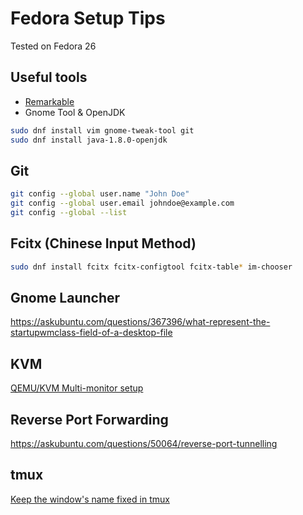 # Fedora Setup Tips
Tested on Fedora 26

## Useful tools

* [Remarkable](https://github.com/jonschlinkert/remarkable)
* Gnome Tool & OpenJDK
```bash
sudo dnf install vim gnome-tweak-tool git
sudo dnf install java-1.8.0-openjdk
```

## Git

```bash
git config --global user.name "John Doe"
git config --global user.email johndoe@example.com
git config --global --list
```

## Fcitx (Chinese Input Method)

```bash
sudo dnf install fcitx fcitx-configtool fcitx-table* im-chooser
```

## Gnome Launcher

https://askubuntu.com/questions/367396/what-represent-the-startupwmclass-field-of-a-desktop-file

## KVM

[QEMU/KVM Multi-monitor setup](https://www.youtube.com/watch?v=UySlAfz7e7Q)
## Reverse Port Forwarding
https://askubuntu.com/questions/50064/reverse-port-tunnelling

## tmux
[Keep the window's name fixed in tmux](https://stackoverflow.com/questions/6041178/keep-the-windows-name-fixed-in-tmux)

